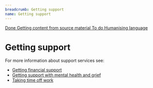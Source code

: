 ```yaml
---
breadcrumb: Getting support
name: Getting support
---
```

<a class="au-progress-indicator__link au-progress-indicator__link--done" href="#url">
      <span class="au-progress-indicator__status">Done</span>
      Getting content from source material
    </a>
<a class="au-progress-indicator__link au-progress-indicator__link--todo" href="#url">
          <span class="au-progress-indicator__status">To do</span>
          Humanising language
</a>

# Getting support

For more information about support services see:

* [Getting financial support](/getting-support/financial-support)
* [Getting support with mental health and grief](/getting-support/mental-health-and-grief)
* [Taking time off work](/getting-support/time-off-work)
